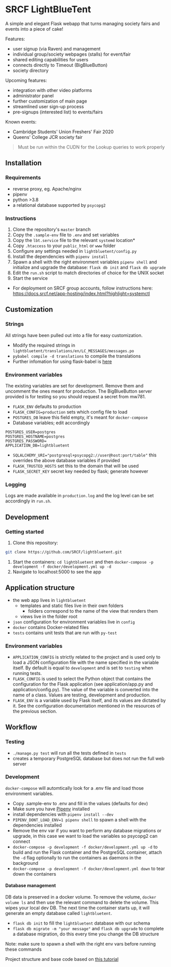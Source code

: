 # SRCF LightBlueTent

A simple and elegant Flask webapp that turns managing society fairs and events into a piece of cake!

Features:

* user signup (via Raven) and management
* individual group/society webpages (stalls) for event/fair
* shared editing capabilities for users
* connects directly to Timeout (BigBlueButton)
* society directory

Upcoming features:

* integration with other video platforms
* administrator panel
* further customization of main page
* streamlined user sign-up process
* pre-signups (interested list) to events/fairs

Known events:

* Cambridge Students' Union Freshers' Fair 2020
* Queens' College JCR society fair

> Must be run within the CUDN for the Lookup queries to work properly

## Installation

### Requirements

* reverse proxy, eg. Apache/nginx
* pipenv
* python >3.8
* a relational database supported by `psycopg2`

### Instructions

1. Clone the repository's `master` branch
2. Copy the `.sample-env` file to `.env` and set variables
3. Copy the `lbt.service` file to the relevant `systemd` location*
4. Copy `.htaccess` to your `public_html` or `www` folder
5. Configure any settings needed in `lightbluetent/config.py`
6. Install the dependencies with `pipenv install`
7. Spawn a shell with the right environment variables `pipenv shell` and initialize and upgrade the database: `flask db init` and `flask db upgrade`
8. Edit the `run.sh` script to match directories of choice for the UNIX socket
9. Start the service

* For deployment on SRCF group accounts, follow instructions here: https://docs.srcf.net/app-hosting/index.html?highlight=systemctl
  
## Customization

### Strings

All strings have been pulled out into a file for easy customization. 

* Modify the required strings in `lightbluetent/translations/en/LC_MESSAGES/messages.po`
* `pybabel compile -d translations` to compile the translations
* Further infomation for using flask-babel is [here](https://flask-babel.tkte.ch/)

### Environment variables

The existing variables are set for development. Remove them and uncomment the ones meant for production. The BigBlueButton server provided is for testing so you should request a secret from mw781.

* `FLASK_ENV` defaults to production
* `FLASK_CONFIG=production` sets which config file to load
* `POSTGRES_DB` leave this field empty, it's meant for `docker-compose`
* Database variables; edit accordingly
  
```env
POSTGRES_USER=postgres
POSTGRES_HOSTNAME=postgres
POSTGRES_PASSWORD=
APPLICATION_DB=lightbluetent
```

* `SQLALCHEMY_URI="postgresql+psycopg2://user@host:port/table"` this overrides the above database variables if provided
* `FLASK_TRUSTED_HOSTS` set this to the domain that will be used
* `FLASK_SECRET_KEY` secret key needed by flask; generate however

### Logging

Logs are made available in `production.log` and the log level can be set accordingly in `run.sh`.

## Development

### Getting started

1. Clone this repository:
  
```bash
git clone https://github.com/SRCF/lightbluetent.git
```

1. Start the containers: `cd lightbluetent` and then `docker-compose -p development -f docker/development.yml up -d`
1. Navigate to localhost:5000 to see the app

## Application structure

* the web app lives in `lightbluetent`
  * templates and static files live in their own folders
    * folders correspond to the name of the view that renders them
  * views live in the folder root
* `json` configuration for environment variables live in `config`
* `docker` contains Docker-related files
* `tests` contains unit tests that are run with `py-test`

### Environment variables

* `APPLICATION_CONFIG` is strictly related to the project and is used only to load a JSON configuration file with the name specified in the variable itself. By default is equal to `development` and is set to `testing` when running tests.
* `FLASK_CONFIG` is used to select the Python object that contains the configuration for the Flask application (see application/app.py and application/config.py). The value of the variable is converted into the name of a class. Values are testing, development and production.
* `FLASK_ENV` is a variable used by Flask itself, and its values are dictated by it. See the configuration documentation mentioned in the resources of the previous section.

## Workflow


### Testing

* `./manage.py test` will run all the tests defined in `tests`
* creates a temporary PostgreSQL database but does not run the full web server

### Development

`docker-compose` will automtically look for a .env file and load those environment variables.

* Copy .sample-env to .env and fill in the values (defaults for dev)
* Make sure you have [Pipenv](https://pypi.org/project/pipenv/) installed
* install dependencies with `pipenv install --dev`
* `PIPENV_DONT_LOAD_ENV=1 pipenv shell` to spawn a shell with the dependencies installed
* Remove the env var if you want to perform any database migrations or upgrade, in this case we want to load the variables so psycopg2 can connect
* `docker-compose -p development -f docker/development.yml up -d` to build and run the Flask container and the PostgreSQL container, attach the `-d` flag optionally to run the containers as daemons in the background
* `docker-compose -p development -f docker/development.yml down` to tear down the containers

#### Database management

DB data is preserved in a docker volume. To remove the volume, `docker volume ls` and then use the relevant command to delete the volume. This wipes your local dev DB. The next time the container starts up, it will generate an empty database called `lightbluetent`.

* `flask db init` to fill the `lightbluetent` database with our schema
* `flask db migrate -m "your message"` and `flask db upgrade` to complete a database migration, do this every time you change the DB structure

Note: make sure to spawn a shell with the right env vars before running these commands

Project structure and base code based on [this tutorial](https://www.thedigitalcatonline.com/blog/2020/07/06/flask-project-setup-tdd-docker-postgres-and-more-part-2/)
